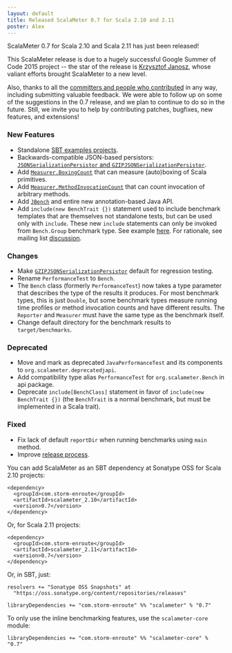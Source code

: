 ```yaml
---
layout: default
title: Released ScalaMeter 0.7 for Scala 2.10 and 2.11
poster: Alex
---
```



ScalaMeter 0.7 for Scala 2.10 and Scala 2.11 has just been released!

This ScalaMeter release is due to a hugely successful
Google Summer of Code 2015 project --
the star of the release is [Krzysztof Janosz](https://github.com/kjanosz),
whose valiant efforts brought ScalaMeter to a new level.

Also, thanks to all the
[committers and people who contributed](http://scalameter.github.io/home/authors/)
in any way,
including submitting valuable feedback.
We were able to follow up on some of the suggestions in the 0.7 release,
and we plan to continue to do so in the future.
Still, we invite you to help by contributing patches, bugfixes,
new features, and extensions!


### New Features

- Standalone [SBT examples projects](https://github.com/scalameter/scalameter-examples).
- Backwards-compatible JSON-based persistors:
  [`JSONSerializationPersistor` and `GZIPJSONSerializationPersistor`](http://scalameter.github.io/home/gettingstarted/0.7/persistors/index.html).
- Add [`Measurer.BoxingCount`](http://scalameter.github.io/home/gettingstarted/0.7/executors/index.html)
  that can measure (auto)boxing of Scala primitives.
- Add [`Measurer.MethodInvocationCount`](http://scalameter.github.io/home/gettingstarted/0.7/executors/index.html)
  that can count invocation of arbitrary methods.
- Add [`JBench`](http://scalameter.github.io/home/gettingstarted/0.7/javausage/index.html)
  and entire new annotation-based Java API.
- Add `include(new BenchTrait {})` statement used to include benchmark templates that
  are themselves not standalone tests, but can be used only with `include`.
  These new `include` statements can only be invoked from `Bench.Group` benchmark type.
  See example
  [here](https://github.com/scalameter/scalameter-examples/tree/master/include-statements).
  For rationale, see mailing list
  [discussion](https://groups.google.com/forum/#!topic/scalameter/D3bf57PEhDo).


### Changes

- Make [`GZIPJSONSerializationPersistor`](http://scalameter.github.io/home/gettingstarted/0.7/persistors/index.html)
  default for regression testing.
- Rename `PerformanceTest` to `Bench`.
- The `Bench` class (formerly `PerformanceTest`) now takes a type parameter that
  describes the type of the results it produces. For most benchmark types, this is
  just `Double`, but some benchmark types measure running time profiles or method
  invocation counts and have different results. The `Reporter` and `Measurer` must
  have the same type as the benchmark itself.
- Change default directory for the benchmark results to `target/benchmarks`.


### Deprecated

- Move and mark as deprecated `JavaPerformanceTest` and
  its components to `org.scalameter.deprecatedjapi`.
- Add compatibility type alias `PerformanceTest` for
  `org.scalameter.Bench` in api package.
- Deprecate `include[BenchClass]` statement in favor of `include(new BenchTrait {})`
  (the `BenchTrait` is a normal benchmark, but must be implemented in a Scala trait).


### Fixed

- Fix lack of default `reportDir` when running benchmarks using `main` method.
- Improve [release process](http://scalameter.github.io/home/releasing/).


You can add ScalaMeter as an SBT dependency at Sonatype OSS for Scala 2.10 projects:

    <dependency>
      <groupId>com.storm-enroute</groupId>
      <artifactId>scalameter_2.10</artifactId>
      <version>0.7</version>
    </dependency>

Or, for Scala 2.11 projects:

    <dependency>
      <groupId>com.storm-enroute</groupId>
      <artifactId>scalameter_2.11</artifactId>
      <version>0.7</version>
    </dependency>

Or, in SBT, just:

    resolvers += "Sonatype OSS Snapshots" at
      "https://oss.sonatype.org/content/repositories/releases"

    libraryDependencies += "com.storm-enroute" %% "scalameter" % "0.7"

To only use the inline benchmarking features, use the `scalameter-core` module:

    libraryDependencies += "com.storm-enroute" %% "scalameter-core" % "0.7"


